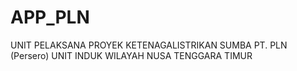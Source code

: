 # APP_PLN
 UNIT PELAKSANA PROYEK KETENAGALISTRIKAN SUMBA PT. PLN (Persero) UNIT INDUK WILAYAH NUSA TENGGARA TIMUR
